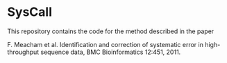 # SysCall
This repository contains the code for the method described in the paper

F. Meacham et al. Identification and correction of systematic error in high-throughput sequence data, BMC Bioinformatics 12:451, 2011.
